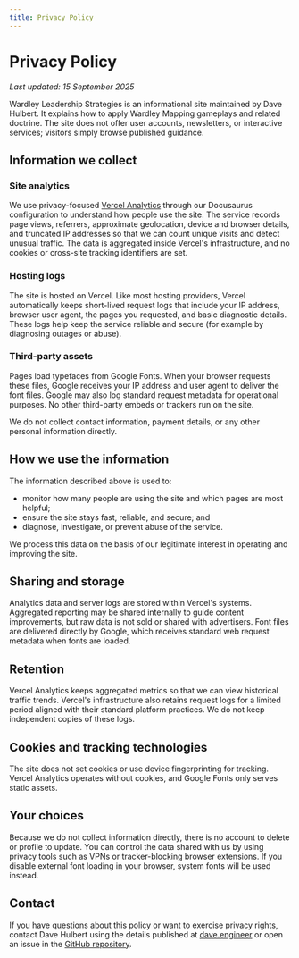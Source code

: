 ```yaml
---
title: Privacy Policy
---
```


# Privacy Policy

_Last updated: 15 September 2025_

Wardley Leadership Strategies is an informational site maintained by Dave Hulbert. It explains how to apply Wardley Mapping gameplays and related doctrine. The site does not offer user accounts, newsletters, or interactive services; visitors simply browse published guidance.

## Information we collect

### Site analytics

We use privacy-focused [Vercel Analytics](https://vercel.com/docs/analytics) through our Docusaurus configuration to understand how people use the site. The service records page views, referrers, approximate geolocation, device and browser details, and truncated IP addresses so that we can count unique visits and detect unusual traffic. The data is aggregated inside Vercel's infrastructure, and no cookies or cross-site tracking identifiers are set.

### Hosting logs

The site is hosted on Vercel. Like most hosting providers, Vercel automatically keeps short-lived request logs that include your IP address, browser user agent, the pages you requested, and basic diagnostic details. These logs help keep the service reliable and secure (for example by diagnosing outages or abuse).

### Third-party assets

Pages load typefaces from Google Fonts. When your browser requests these files, Google receives your IP address and user agent to deliver the font files. Google may also log standard request metadata for operational purposes. No other third-party embeds or trackers run on the site.

We do not collect contact information, payment details, or any other personal information directly.

## How we use the information

The information described above is used to:

- monitor how many people are using the site and which pages are most helpful;
- ensure the site stays fast, reliable, and secure; and
- diagnose, investigate, or prevent abuse of the service.

We process this data on the basis of our legitimate interest in operating and improving the site.

## Sharing and storage

Analytics data and server logs are stored within Vercel's systems. Aggregated reporting may be shared internally to guide content improvements, but raw data is not sold or shared with advertisers. Font files are delivered directly by Google, which receives standard web request metadata when fonts are loaded.

## Retention

Vercel Analytics keeps aggregated metrics so that we can view historical traffic trends. Vercel's infrastructure also retains request logs for a limited period aligned with their standard platform practices. We do not keep independent copies of these logs.

## Cookies and tracking technologies

The site does not set cookies or use device fingerprinting for tracking. Vercel Analytics operates without cookies, and Google Fonts only serves static assets.

## Your choices

Because we do not collect information directly, there is no account to delete or profile to update. You can control the data shared with us by using privacy tools such as VPNs or tracker-blocking browser extensions. If you disable external font loading in your browser, system fonts will be used instead.

## Contact

If you have questions about this policy or want to exercise privacy rights, contact Dave Hulbert using the details published at [dave.engineer](https://dave.engineer) or open an issue in the [GitHub repository](https://github.com/dave1010/wardley-leadership-strategies).

